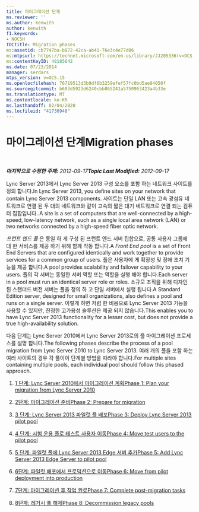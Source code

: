```yaml
---
title: 마이그레이션 단계
ms.reviewer: ''
ms.author: kenwith
author: kenwith
f1.keywords:
- NOCSH
TOCTitle: Migration phases
ms:assetid: cb7747ba-b872-42ca-ab41-76e3c4e77d06
ms:mtpsurl: https://technet.microsoft.com/en-us/library/JJ205336(v=OCS.15)
ms:contentKeyID: 48185642
ms.date: 07/23/2014
manager: serdars
mtps_version: v=OCS.15
ms.openlocfilehash: 76719513d3b9df6b3259efef57fc0bd5ae94050f
ms.sourcegitcommit: b693d5923d6240cbb865241a5750963423a4b33e
ms.translationtype: MT
ms.contentlocale: ko-KR
ms.lasthandoff: 02/04/2020
ms.locfileid: "41730948"
---
```

<div data-xmlns="http://www.w3.org/1999/xhtml">

<div class="topic" data-xmlns="http://www.w3.org/1999/xhtml" data-msxsl="urn:schemas-microsoft-com:xslt" data-cs="http://msdn.microsoft.com/en-us/">

<div data-asp="http://msdn2.microsoft.com/asp">

# <a name="migration-phases"></a><span data-ttu-id="63adf-102">마이그레이션 단계</span><span class="sxs-lookup"><span data-stu-id="63adf-102">Migration phases</span></span>

</div>

<div id="mainSection">

<div id="mainBody">

<span> </span>

<span data-ttu-id="63adf-103">_**마지막으로 수정한 주제:** 2012-09-17_</span><span class="sxs-lookup"><span data-stu-id="63adf-103">_**Topic Last Modified:** 2012-09-17_</span></span>

<span data-ttu-id="63adf-104">Lync Server 2013에서 Lync Server 2013 구성 요소를 포함 하는 네트워크 사이트를 정의 합니다.</span><span class="sxs-lookup"><span data-stu-id="63adf-104">In Lync Server 2013, you define sites on your network that contain Lync Server 2013 components.</span></span> <span data-ttu-id="63adf-105">사이트는 단일 LAN 또는 고속 광섬유 네트워크로 연결 된 두 대의 네트워크와 같이 고속의 짧은 대기 네트워크로 연결 되는 컴퓨터 집합입니다..</span><span class="sxs-lookup"><span data-stu-id="63adf-105">A site is a set of computers that are well-connected by a high-speed, low-latency network, such as a single local area network (LAN) or two networks connected by a high-speed fiber optic network.</span></span>

<span data-ttu-id="63adf-106">*프런트 엔드 풀* 은 동일 하 게 구성 된 프런트 엔드 서버 집합으로, 공통 사용자 그룹에 대 한 서비스를 제공 하기 위해 함께 작동 합니다.</span><span class="sxs-lookup"><span data-stu-id="63adf-106">A *Front End pool* is a set of Front End Servers that are configured identically and work together to provide services for a common group of users.</span></span> <span data-ttu-id="63adf-107">풀은 사용자에 게 확장성 및 장애 조치 기능을 제공 합니다.</span><span class="sxs-lookup"><span data-stu-id="63adf-107">A pool provides scalability and failover capability to your users.</span></span> <span data-ttu-id="63adf-108">풀의 각 서버는 동일한 서버 역할 또는 역할을 실행 해야 합니다.</span><span class="sxs-lookup"><span data-stu-id="63adf-108">Each server in a pool must run an identical server role or roles.</span></span> <span data-ttu-id="63adf-109">소규모 조직을 위해 디자인 된 스탠더드 버전 서버는 풀을 정의 하 고 단일 서버에서 실행 됩니다.</span><span class="sxs-lookup"><span data-stu-id="63adf-109">A Standard Edition server, designed for small organizations, also defines a pool and runs on a single server.</span></span> <span data-ttu-id="63adf-110">이렇게 하면 저렴 한 비용으로 Lync Server 2013 기능을 사용할 수 있지만, 진정한 고가용성 솔루션은 제공 되지 않습니다.</span><span class="sxs-lookup"><span data-stu-id="63adf-110">This enables you to have Lync Server 2013 functionality for a lesser cost, but does not provide a true high-availability solution.</span></span>

<span data-ttu-id="63adf-111">다음 단계는 Lync Server 2010에서 Lync Server 2013로의 풀 마이그레이션 프로세스를 설명 합니다.</span><span class="sxs-lookup"><span data-stu-id="63adf-111">The following phases describe the process of a pool migration from Lync Server 2010 to Lync Server 2013.</span></span> <span data-ttu-id="63adf-112">여러 개의 풀을 포함 하는 여러 사이트의 경우 각 풀이이 단계별 방법을 따라야 합니다.</span><span class="sxs-lookup"><span data-stu-id="63adf-112">For multiple sites containing multiple pools, each individual pool should follow this phased approach.</span></span>

1.  [<span data-ttu-id="63adf-113">1 단계: Lync Server 2010에서 마이그레이션 계획</span><span class="sxs-lookup"><span data-stu-id="63adf-113">Phase 1: Plan your migration from Lync Server 2010</span></span>](phase-1-plan-your-migration-from-lync-server-2010.md)

2.  [<span data-ttu-id="63adf-114">2단계: 마이그레이션 준비</span><span class="sxs-lookup"><span data-stu-id="63adf-114">Phase 2: Prepare for migration</span></span>](phase-2-prepare-for-migration.md)

3.  [<span data-ttu-id="63adf-115">3 단계: Lync Server 2013 파일럿 풀 배포</span><span class="sxs-lookup"><span data-stu-id="63adf-115">Phase 3: Deploy Lync Server 2013 pilot pool</span></span>](phase-3-deploy-lync-server-2013-pilot-pool.md)

4.  [<span data-ttu-id="63adf-116">4 단계: 시험 운용 풀로 테스트 사용자 이동</span><span class="sxs-lookup"><span data-stu-id="63adf-116">Phase 4: Move test users to the pilot pool</span></span>](phase-4-move-test-users-to-the-pilot-pool.md)

5.  [<span data-ttu-id="63adf-117">5 단계: 파일럿 풀에 Lync Server 2013 Edge 서버 추가</span><span class="sxs-lookup"><span data-stu-id="63adf-117">Phase 5: Add Lync Server 2013 Edge Server to pilot pool</span></span>](phase-5-add-lync-server-2013-edge-server-to-pilot-pool.md)

6.  [<span data-ttu-id="63adf-118">6단계: 파일럿 배포에서 프로덕션으로 이동</span><span class="sxs-lookup"><span data-stu-id="63adf-118">Phase 6: Move from pilot deployment into production</span></span>](phase-6-move-from-pilot-deployment-into-production.md)

7.  [<span data-ttu-id="63adf-119">7단계: 마이그레이션 후 작업 완료</span><span class="sxs-lookup"><span data-stu-id="63adf-119">Phase 7: Complete post-migration tasks</span></span>](phase-7-complete-post-migration-tasks.md)

8.  [<span data-ttu-id="63adf-120">8단계: 레거시 풀 해제</span><span class="sxs-lookup"><span data-stu-id="63adf-120">Phase 8: Decommission legacy pools</span></span>](phase-8-decommission-legacy-pools.md)

</div>

<span> </span>

</div>

</div>

</div>

